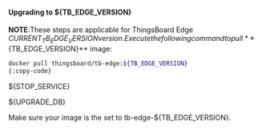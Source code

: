 #### Upgrading to ${TB_EDGE_VERSION}

**NOTE**:These steps are applicable for ThingsBoard Edge ${CURRENT_TB_EDGE_VERSION} version.
Execute the following command to pull **${TB_EDGE_VERSION}** image:

```bash
docker pull thingsboard/tb-edge:${TB_EDGE_VERSION}
{:copy-code}
```

${STOP_SERVICE}

${UPGRADE_DB}

Make sure your image is the set to tb-edge-${TB_EDGE_VERSION}.
